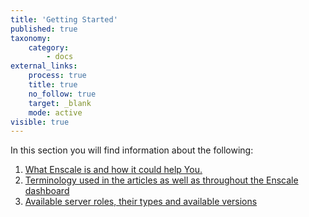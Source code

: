 ```yaml
---
title: 'Getting Started'
published: true
taxonomy:
    category:
        - docs
external_links:
    process: true
    title: true
    no_follow: true
    target: _blank
    mode: active
visible: true
---
```


In this section you will find information about the following:

1. [What Enscale is and how it could help You.](/getting-started/introduction-to-enscale)
2. [Terminology used in the articles as well as throughout the Enscale dashboard](/getting-started/key-terms)
3. [Available server roles, their types and available versions](/getting-started/servers-and-technologies)